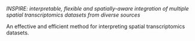 *INSPIRE: interpretable, flexible and spatially-aware integration of multiple spatial transcriptomics datasets from diverse sources*

An effective and efficient method for interpreting spatial transcriptomics datasets.
